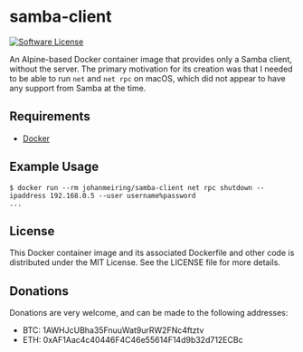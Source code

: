 # samba-client

[![Software License](https://img.shields.io/badge/License-MIT-orange.svg?style=flat-round)](https://github.com/johanmeiring/docker-samba-client/blob/master/LICENSE)

An Alpine-based Docker container image that provides only a Samba client, without the server. The primary motivation for its creation was that I needed to be able to run `net` and `net rpc` on macOS, which did not appear to have any support from Samba at the time.

## Requirements

- [Docker](https://hub.docker.com/search/?type=edition&offering=community)

## Example Usage

    $ docker run --rm johanmeiring/samba-client net rpc shutdown --ipaddress 192.168.0.5 --user username%password
    ...

## License

This Docker container image and its associated Dockerfile and other code is distributed under the MIT License. See the LICENSE file for more details.

## Donations

Donations are very welcome, and can be made to the following addresses:

- BTC: 1AWHJcUBha35FnuuWat9urRW2FNc4ftztv
- ETH: 0xAF1Aac4c40446F4C46e55614F14d9b32d712ECBc

